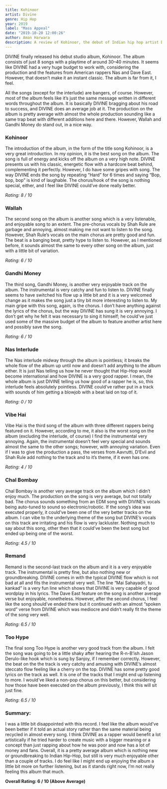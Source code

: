 ```yaml
---
title: Kohinoor
artist: Divine
genre: Hip Hop
year: 2019
label: "Mass Appeal"
date: "2019-10-20 12:00:26"
author: Aman Harwara
description: A review of Kohinoor, the debut of Indian hip hop artist Divine.
---
```


DIVINE finally released his debut studio album, Kohinoor. The album consists of just 8 songs with a playtime of around 30–40 minutes. It seems like DIVINE had a very huge budget to work with, considering the production and the features from American rappers Nas and Dave East. However, that doesn’t make it an instant classic. The album is far from it, I feel.

All the songs (except for the interlude) are bangers, of course. However, most of the album feels like it’s just the same message written in different words throughout the album. It is basically DIVINE bragging about his road to success, and DIVINE does an average job at it. The production on the album is pretty average with almost the whole production sounding like a same trap beat with different additions here and there. However, Wallah and Gandhi Money do stand out, in a nice way.

### Kohinoor

The introduction of the album, in the form of the title song Kohinoor, is a very great introduction. In my opinion, it is the best song on the album. The song is full of energy and kicks off the album on a very high note. DIVINE presents us with his classic, energetic flow with a hardcore beat behind, complementing it perfectly. However, I do have some gripes with song. The way DIVINE ends the song by repeating “Hard” for 6 times and saying “Bop, bop, bop” is kind of laughable. The chorus/hook of the song is nothing special, either, and I feel like DIVINE could’ve done really better.

_Rating: 8 / 10_

### Wallah

The second song on the album is another song which is a very listenable, and enjoyable song to an extent. The pre-chorus vocals by Shah Rule are garbage and annoying, almost making me not want to listen to the song. However, Shah Rule’s vocals on the main chorus are pretty good and fun. The beat is a banging beat, pretty hype to listen to. However, as I mentioned before, it sounds almost the same to every other song on the album, just with a little bit of variation.

_Rating: 6 / 10_

### Gandhi Money

The third song, Gandhi Money, is another very enjoyable track on the album. The instrumental is very catchy and fun to listen to. DIVINE finally seems to have switched his flow up a little bit and it is a very welcomed change as it makes the song just a tiny bit more interesting to listen to. My main gripe with this song, again, is the chorus. I don’t have anything against the lyrics of the chorus, but the way DIVINE has sung it is very annoying. I don’t get why he felt it was necessary to sing it himself; he could’ve just used some of the massive budget of the album to feature another artist here and possibly save the song.

_Rating: 6 / 10_

### Nas Interlude

The Nas interlude midway through the album is pointless; it breaks the whole flow of the album up until now and doesn’t add anything to the album either. It is just Nas telling us how he never thought that Hip-Hop would become international and how DIVINE is a very good rapper. I mean, the whole album is just DIVINE telling us how good of a rapper he is, so, this interlude feels absolutely pointless. DIVINE could’ve rather put in a track with sounds of him getting a blowjob with a beat laid on top of it.

_Rating: 0 / 10_

### Vibe Hai

Vibe Hai is the third song of the album with three different rappers being featured on it. However, according to me, it also is the worst song on the album (excluding the interlude, of course) I find the instrumental very annoying. Again, the instrumental doesn’t feel very special and sounds almost the same to the other songs; however, with annoying variation. Even if I was to give the production a pass, the verses from Aavrutti, D’Evil and Shah Rule add nothing to the track and to it’s theme, if it even has one.

_Rating: 4 / 10_

### Chal Bombay

Chal Bombay is another very average track on the album which I didn’t enjoy much. The production on the song is very average, but not totally bad. The chorus sounds something from an EDM song with DIVINE’s vocals being auto-tuned to sound so electronic/robotic. If the song’s idea was executed properly, it could’ve been one of the very better tracks on the album. I can vibe to the underlying theme of the song but DIVINE’s vocals on this track are irritating and his flow is very lackluster. Nothing much to say about this song, other then that it could’ve been the best song but ended up being one of the worst.

_Rating: 4.5 / 10_

### Remand

Remand is the second-last track on the album and it is a very enjoyable track. The instrumental is pretty fine, but also nothing new or groundbreaking. DIVINE comes in with the typical DIVINE flow which is not bad at all and fits the instrumental very well. The line “Mai Sahayadri, tu kankad” is a very fun line which shows that DIVINE is very capable of good wordplay in his lyrics. The Dave East feature on the song is another average verse but enjoyable, nonetheless. However, after the second chorus, I feel like the song should’ve ended there but it continued with an almost “spoken word” verse from DIVINE which was mediocre and didn’t really fit the theme of the song very well.

_Rating: 6.5 / 10_

### Too Hype

The final song Too Hype is another very good track from the album. I felt the song was going to be a little shaky after hearing the R-n-B’ish Jason Derulo-like hook which is sung by Sanjoy, if I remember correctly. However, the beat on the the track is very catchy and amusing with DIVINE’s almost steccato flow feeling like a cherry on the top. DIVINE has some pretty good lyrics on the track as well. It is one of the tracks that I might end up listening to more. I would’ve liked a non-pop chorus on this better, but considering how those have been executed on the album previously, I think this will sit just fine.

_Rating: 6.5 / 10_

### Summary:

I was a little bit disappointed with this record. I feel like the album would’ve been better if it told an actual story rather than the same material being recycled in almost every song. I think DIVINE as a rapper would benefit a lot artistically if he tried harder to create music with a bigger meaning or a concept than just rapping about how he was poor and now has a lot of money and fans. Overall, it is a pretty average album which is nothing new or groundbreaking to Indian Hip-Hop, but still is very much enjoyable other than a couple of tracks. I do feel like I might end up enjoying the album a little bit more on further listening, but as it stands right now, I’m not really feeling this album that much.

**Overall Rating: 6 / 10 (Above Average)**
